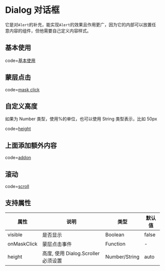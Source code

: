 # Dialog 对话框

它是对`Alert`的补充，能实现`Alert`的效果且作用更广，因为它的内部可以放置任意内容的组件，但他需要自己定义内容样式。

## 基本使用

code=[基本使用](dialog)

## 蒙层点击

code=[mask click](dialog_mask_click)

## 自定义高度

如果为 Number 类型，使用%的单位，也可以使用 String 类型表示，比如 50px

code=[height](dialog_height)

## 上面添加额外内容

code=[addon](dialog_addon)

## 滚动

code=[scroll](dialog_scroll)

## 支持属性

| 属性        | 说明                                | 类型          | 默认值 |
| ----------- | ----------------------------------- | ------------- | ------ |
| visible     | 是否显示                            | Boolean       | false  |
| onMaskClick | 蒙层点击事件                        | Function      | -      |
| height      | 高度, 使用 Dialog.Scroller 必须设置 | Number/String | auto   |
